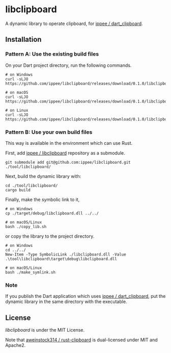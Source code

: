 # libclipboard

A dynamic library to operate clipboard, for [ippee / dart_clipboard](https://github.com/ippee/dart_clipboard).

## Installation

### Pattern A: Use the existing build files

On your Dart project directory, run the following commands.

```shell
# on Windows
curl -sLJO https://github.com/ippee/libclipboard/releases/download/0.1.0/libclipboard.dll

# on macOS
curl -sLJO https://github.com/ippee/libclipboard/releases/download/0.1.0/libclipboard.dylib

# on Linux
curl -sLJO https://github.com/ippee/libclipboard/releases/download/0.1.0/libclipboard.so
```

### Pattern B: Use your own build files

This way is available in the environment which can use Rust.

First, add [ippee / libclipboard](https://github.com/ippee/libclipboard) repository as a submodule.

```shell
git submodule add git@github.com:ippee/libclipboard.git ./tool/libclipboard/
```

Next, build the dynamic library with:

```shell
cd ./tool/libclipboard/
cargo build
```

Finally, make the symbolic link to it,

```shell
# on Windows
cp ./target/debug/libclipboard.dll ../../

# on macOS/Linux
bash ./copy_lib.sh
```

or copy the library to the project directory.

```shell
# on Windows
cd ../../
New-Item -Type SymbolicLink ./libclipboard.dll -Value .\tool\libclipboard\target\debug\libclipboard.dll

# on macOS/Linux
bash ./make_symlink.sh
```

### Note

If you publish the Dart application which uses [ippee / dart_clipboard](https://github.com/ippee/dart_clipboard), put the dynamic library in the same directory with the executable.

## License

_libclipboard_ is under the MIT License.

Note that [aweinstock314 / rust-clipboard](https://github.com/aweinstock314/rust-clipboard) is dual-licensed under MIT and Apache2.
